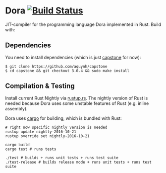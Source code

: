 # Dora [![Build Status](https://travis-ci.org/dinfuehr/dora-rust.svg?branch=master)](https://travis-ci.org/dinfuehr/dora-rust)

JIT-compiler for the programming language Dora implemented in Rust. Build with:

## Dependencies
You need to install dependencies (which is just [capstone](https://github.com/aquynh/capstone) for now):

```
$ git clone https://github.com/aquynh/capstone
$ cd capstone && git checkout 3.0.4 && sudo make install
```

## Compilation & Testing
Install current Rust Nightly via [rustup.rs](http://rustup.rs). The nightly version of
Rust is needed because Dora uses some unstable features of Rust (e.g. inline assembly).

Dora uses [cargo](http://crates.io) for building, which is bundled with Rust:

```
# right now specific nightly version is needed
rustup update nightly-2016-10-21
rustup override set nightly-2016-10-21

cargo build
cargo test # runs tests

./test # builds + runs unit tests + runs test suite
./test-release # builds release mode + runs unit tests + runs test suite
```
